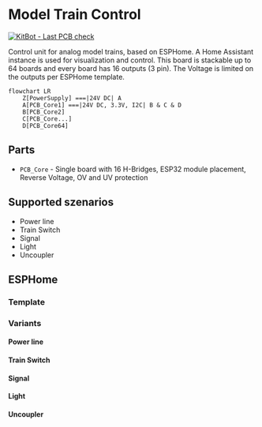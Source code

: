 # Model Train Control

[![KitBot - Last PCB check](https://github.com/fanningert/kicad_model_train_control/actions/workflows/fabrication_check.yaml/badge.svg?branch=main)](https://github.com/fanningert/kicad_model_train_control/actions/workflows/fabrication_check.yaml)

Control unit for analog model trains, based on ESPHome. A Home Assistant instance is used for visualization and control. This board is stackable up to 64 boards and every board has 16 outputs (3 pin). The Voltage is limited on the outputs per ESPHome template.

```mermaid
flowchart LR
    Z[PowerSupply] ===|24V DC| A
    A[PCB_Core1] ===|24V DC, 3.3V, I2C| B & C & D
    B[PCB_Core2]
    C[PCB_Core...]
    D[PCB_Core64]
```

## Parts

* `PCB_Core` - Single board with 16 H-Bridges, ESP32 module placement, Reverse Voltage, OV and UV protection

## Supported szenarios

- Power line
- Train Switch
- Signal
- Light
- Uncoupler

## ESPHome

### Template

### Variants

#### Power line

#### Train Switch

#### Signal

#### Light

#### Uncoupler
